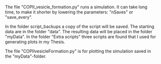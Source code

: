 The file "COPII_vesicle_formation.py" runs a simulation. It can take long time, to make it shorter by lowering the parameters: "nSaves" or "save_every".

In the folder script_backups a copy of the script will be saved.
The starting data are in the folder "data".
The resulting data will be placed in the folder "myData".
In the folder "Extra scripts" three scripts are found that I used for generating plots in my Thesis.

The file "COPIIvesicleFormation.py" is for plotting the simulation saved in the "myData"-folder.
